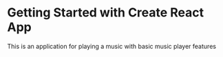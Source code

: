 # Getting Started with Create React App
This is an application for playing a music with basic music player features
